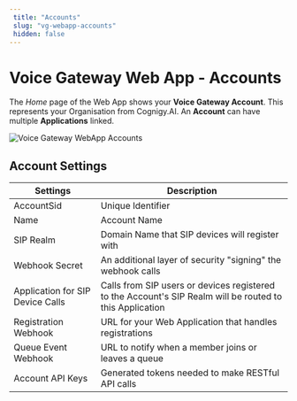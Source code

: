 ```yaml
---
 title: "Accounts" 
 slug: "vg-webapp-accounts" 
 hidden: false 
---
```


# Voice Gateway Web App - Accounts

The _Home_ page of the Web App shows your **Voice Gateway Account**. This represents your Organisation from Cognigy.AI. An **Account** can have multiple **Applications** linked.

<img src="{{config.site_url}}voicegateway/images/VG-webapp-accounts.png" alt="Voice Gateway WebApp Accounts" />

## Account Settings

<div class="divider"></div>

| Settings                         | Description                                                                                              |
| -------------------------------- | -------------------------------------------------------------------------------------------------------- |
| AccountSid                       | Unique Identifier                                                                                        |
| Name                             | Account Name                                                                                             |
| SIP Realm                        | Domain Name that SIP devices will register with                                                          |
| Webhook Secret                   | An additional layer of security "signing" the webhook calls                                              |
| Application for SIP Device Calls | Calls from SIP users or devices registered to the Account's SIP Realm will be routed to this Application |
| Registration Webhook             | URL for your Web Application that handles registrations                                                  |
| Queue Event Webhook              | URL to notify when a member joins or leaves a queue                                                      |
| Account API Keys                 | Generated tokens needed to make RESTful API calls                                                        |
